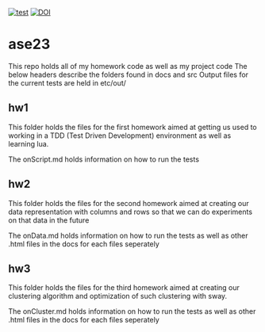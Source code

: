 [![test](https://github.com/gtystahl/ase23/actions/workflows/tests.yaml/badge.svg)](https://github.com/gtystahl/ase23/actions/workflows/tests.yaml)
[![DOI](https://zenodo.org/badge/590587882.svg)](https://zenodo.org/badge/latestdoi/590587882)

# ase23
This repo holds all of my homework code as well as my project code
The below headers describe the folders found in docs and src
Output files for the current tests are held in etc/out/

## hw1
This folder holds the files for the first homework aimed at getting us used to working in a TDD (Test Driven Development) environment as well as learning lua.

The onScript.md holds information on how to run the tests

## hw2
This folder holds the files for the second homework aimed at creating our data representation with columns and rows so that we can do experiments on that data in the future

The onData.md holds information on how to run the tests as well as other .html files in the docs for each files seperately

## hw3
This folder holds the files for the third homework aimed at creating our clustering algorithm and optimization of such clustering with sway. 

The onCluster.md holds information on how to run the tests as well as other .html files in the docs for each files seperately

